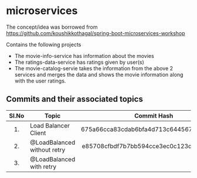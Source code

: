 <!-- 
	https://docs.github.com/en/github/writing-on-github/getting-started-with-writing-and-formatting-on-github/basic-writing-and-formatting-syntax#hiding-content-with-comments 
	https://github.com/adam-p/markdown-here/wiki/Markdown-Cheatsheet#tables
-->
# microservices
The concept/idea was borrowed from https://github.com/koushikkothagal/spring-boot-microservices-workshop

Contains the following projects
- The movie-info-service has information about the movies
- The ratings-data-service has ratings given by user(s)
- The movie-catalog-servie takes the information from the above 2 services and merges the data and shows the movie information along with the user ratings.

Commits and their associated topics
-----------------------------------

| Sl.No		| Topic                                       	| Commit Hash           								|
|:---------:|---------------------------------------------  |:-----------------------------------------------------:|
| 	1.		| Load Balancer Client      					| 675a66cca83cdab6bfa4d713c6445674854b9238				|
|	2.		| @LoadBalanced without retry      				| e85708cfbdf7b7bb594cce3ec0c123d320c80655				|
|	3.		| @LoadBalanced with retry      				| 														|

